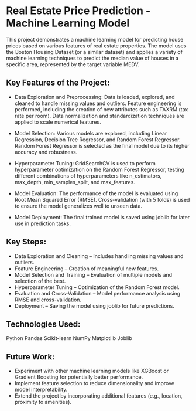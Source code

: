 # Real Estate Price Prediction - Machine Learning Model
This project demonstrates a machine learning model for predicting house prices based on various features of real estate properties. The model uses the Boston Housing Dataset (or a similar dataset) and applies a variety of machine learning techniques to predict the median value of houses in a specific area, represented by the target variable MEDV.

## Key Features of the Project:
* Data Exploration and Preprocessing:
Data is loaded, explored, and cleaned to handle missing values and outliers.
Feature engineering is performed, including the creation of new attributes such as TAXRM (tax rate per room).
Data normalization and standardization techniques are applied to scale numerical features.

* Model Selection:
Various models are explored, including Linear Regression, Decision Tree Regressor, and Random Forest Regressor.
Random Forest Regressor is selected as the final model due to its higher accuracy and robustness.

* Hyperparameter Tuning:
GridSearchCV is used to perform hyperparameter optimization on the Random Forest Regressor, testing different combinations of hyperparameters like n_estimators, max_depth, min_samples_split, and max_features.

* Model Evaluation:
The performance of the model is evaluated using Root Mean Squared Error (RMSE).
Cross-validation (with 5 folds) is used to ensure the model generalizes well to unseen data.

* Model Deployment:
The final trained model is saved using joblib for later use in prediction tasks.

## Key Steps:
* Data Exploration and Cleaning – Includes handling missing values and outliers.
* Feature Engineering – Creation of meaningful new features.
* Model Selection and Training – Evaluation of multiple models and selection of the best.
* Hyperparameter Tuning – Optimization of the Random Forest model.
* Evaluation and Cross-Validation – Model performance analysis using RMSE and cross-validation.
* Deployment – Saving the model using joblib for future predictions.

## Technologies Used:
Python
Pandas
Scikit-learn
NumPy
Matplotlib
Joblib

## Future Work:
* Experiment with other machine learning models like XGBoost or Gradient Boosting for potentially better performance.
* Implement feature selection to reduce dimensionality and improve model interpretability.
* Extend the project by incorporating additional features (e.g., location, proximity to amenities).
